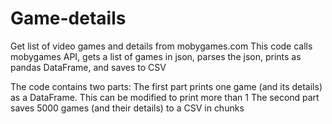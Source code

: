 # Game-details
Get list of video games and details from mobygames.com
This code calls mobygames API, gets a list of games in json, parses the json, prints as pandas DataFrame, and saves to CSV

The code contains two parts:
The first part prints one game (and its details) as a DataFrame. This can be modified to print more than 1
The second part saves 5000 games (and their details) to a CSV in chunks
